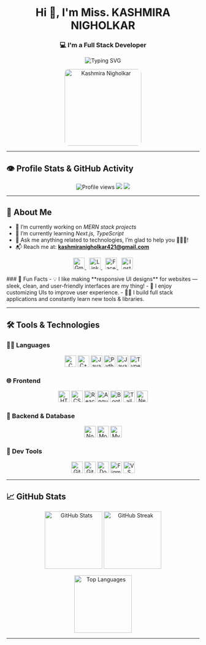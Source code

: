 <h1 align="center">Hi 👋, I'm Miss. KASHMIRA NIGHOLKAR</h1>
<h3 align="center">💻 I'm a Full Stack Developer</h3>

<p align="center">
  <img src="https://readme-typing-svg.herokuapp.com?font=Fira+Code&duration=3000&pause=1000&color=36BCF7&center=true&vCenter=true&width=440&lines=Full+Stack+Developer;MERN+Stack+Specialist;Open+Source+Enthusiast;Always+Learning+and+Building" alt="Typing SVG" />
</p>

<p align="center">
  <img src="https://github.com/user-attachments/assets/5879f7f8-697f-4ddf-9c88-e3484abccdfb" width="200" alt="Kashmira Nigholkar" style="border-radius:10px;" />
</p>

---

<!-- ✅ WhatsApp Image with Fixed Size -->


## 👁 Profile Stats & GitHub Activity

<p align="center">
  <img src="https://komarev.com/ghpvc/?username=kashmiranigholkar&label=Profile%20views&color=0e75b6&style=flat" alt="Profile views" />
  <img src="https://img.shields.io/github/followers/kashmiranigholkar?label=Followers&style=social" />
  <img src="https://img.shields.io/github/stars/kashmiranigholkar?label=Stars&style=social" />
</p>

---

## 🧠 About Me

- 🔭 I’m currently working on *MERN stack projects*
- 🌱 I’m currently learning *Next.js, TypeScript*
- 💬 Ask me anything related to technologies, I’m glad to help you 🙂🙂🙂!
- 📬 Reach me at: **kashmiranigholkar421@gmail.com**

<p align="center">
  <a href="mailto:kashmiranigholkar421@gmail.com" target="_blank">
    <img src="https://img.icons8.com/color/48/gmail-new.png" width="30" alt="Gmail" />
  </a> &nbsp;
  <a href="https://www.linkedin.com/in/kashmira1234" target="_blank">
    <img src="https://img.icons8.com/color/48/linkedin.png" width="30" alt="LinkedIn" />
  </a> &nbsp;
  <a href="https://m.facebook.com/kashmira.nigholkar" target="_blank">
    <img src="https://img.icons8.com/color/48/facebook.png" width="30" alt="Facebook" />
  </a> &nbsp;
  <a href="https://www.instagram.com/kashmira_nigholkar" target="_blank">
    <img src="https://img.icons8.com/fluency/48/instagram-new.png" width="30" alt="Instagram" />
  </a>
</p>
### 🎉 Fun Facts
- 💡 I like making **responsive UI designs** for websites — sleek, clean, and user-friendly interfaces are my thing!
- 🎨 I enjoy customizing UIs to improve user experience.
- 👩‍💻 I build full stack applications and constantly learn new tools & libraries.

---

## 🛠 Tools & Technologies

### 👩‍💻 Languages
<p align="center">
  <img src="https://img.icons8.com/color/48/c-programming.png" width="30" title="C" />
  <img src="https://img.icons8.com/color/48/c-plus-plus-logo.png" width="30" title="C++" />
  <img src="https://img.icons8.com/color/48/java-coffee-cup-logo.png" width="30" title="Java" />
  <img src="https://img.icons8.com/color/48/python--v1.png" width="30" title="Python" />
  <img src="https://img.icons8.com/color/48/javascript--v1.png" width="30" title="JavaScript" />
  <img src="https://img.icons8.com/color/48/typescript.png" width="30" title="TypeScript" />
</p>

### 🌐 Frontend
<p align="center">
  <img src="https://img.icons8.com/color/48/html-5--v1.png" width="30" title="HTML" />
  <img src="https://img.icons8.com/color/48/css3.png" width="30" title="CSS" />
  <img src="https://img.icons8.com/officel/40/react.png" width="30" title="React" />
  <img src="https://img.icons8.com/color/48/angularjs.png" width="30" title="AngularJS" />
  <img src="https://img.icons8.com/color/48/bootstrap.png" width="30" title="Bootstrap" />
  <img src="https://img.icons8.com/color/48/tailwind_css.png" width="30" title="TailwindCSS" />
  <img src="https://cdn.worldvectorlogo.com/logos/next-js.svg" width="30" title="Next.js" />
</p>

### 🔧 Backend & Database
<p align="center">
  <img src="https://img.icons8.com/color/48/nodejs.png" width="30" title="Node.js" />
  <img src="https://img.icons8.com/color/48/mongodb.png" width="30" title="MongoDB" />
  <img src="https://img.icons8.com/color/48/mysql-logo.png" width="30" title="MySQL" />
</p>

### 🧰 Dev Tools
<p align="center">
  <img src="https://img.icons8.com/color/48/git.png" width="30" title="Git" />
  <img src="https://img.icons8.com/ios-glyphs/48/github.png" width="30" title="GitHub" />
  <img src="https://img.icons8.com/color/48/docker.png" width="30" title="Docker" />
  <img src="https://img.icons8.com/color/48/figma--v1.png" width="30" title="Figma" />
  <img src="https://img.icons8.com/color/48/visual-studio-code-2019.png" width="30" title="VS Code" />
</p>

---

## 📈 GitHub Stats

<p align="center">
  <img src="https://github-readme-stats.vercel.app/api?username=kashmiranigholkar&show_icons=true&theme=tokyonight&hide_border=true" height="150" alt="GitHub Stats" />
  <img src="https://github-readme-streak-stats.herokuapp.com/?user=kashmiranigholkar&theme=tokyonight&hide_border=true" height="150" alt="GitHub Streak" />
</p>

<p align="center">
  <img src="https://github-readme-stats.vercel.app/api/top-langs/?username=kashmiranigholkar&layout=compact&theme=tokyonight&hide_border=true" height="150" alt="Top Languages" />
</p>

---
